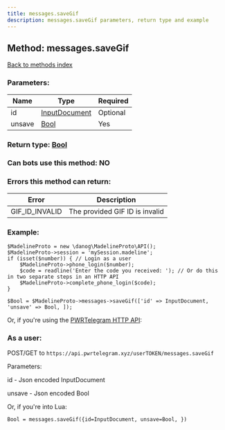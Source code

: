 ```yaml
---
title: messages.saveGif
description: messages.saveGif parameters, return type and example
---
```

## Method: messages.saveGif  
[Back to methods index](index.md)


### Parameters:

| Name     |    Type       | Required |
|----------|---------------|----------|
|id|[InputDocument](../types/InputDocument.md) | Optional|
|unsave|[Bool](../types/Bool.md) | Yes|


### Return type: [Bool](../types/Bool.md)

### Can bots use this method: **NO**


### Errors this method can return:

| Error    | Description   |
|----------|---------------|
|GIF_ID_INVALID|The provided GIF ID is invalid|


### Example:


```
$MadelineProto = new \danog\MadelineProto\API();
$MadelineProto->session = 'mySession.madeline';
if (isset($number)) { // Login as a user
    $MadelineProto->phone_login($number);
    $code = readline('Enter the code you received: '); // Or do this in two separate steps in an HTTP API
    $MadelineProto->complete_phone_login($code);
}

$Bool = $MadelineProto->messages->saveGif(['id' => InputDocument, 'unsave' => Bool, ]);
```

Or, if you're using the [PWRTelegram HTTP API](https://pwrtelegram.xyz):



### As a user:

POST/GET to `https://api.pwrtelegram.xyz/userTOKEN/messages.saveGif`

Parameters:

id - Json encoded InputDocument

unsave - Json encoded Bool




Or, if you're into Lua:

```
Bool = messages.saveGif({id=InputDocument, unsave=Bool, })
```

